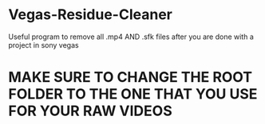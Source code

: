 # Vegas-Residue-Cleaner
Useful program to remove all .mp4 AND .sfk files after you are done with a project in sony vegas

# MAKE SURE TO CHANGE THE ROOT FOLDER TO THE ONE THAT YOU USE FOR YOUR RAW VIDEOS
